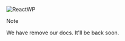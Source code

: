 ![ReactWP](https://reactwp.com/github-image/banner-black.jpg)

> [!NOTE]
> We have remove our docs. It'll be back soon.